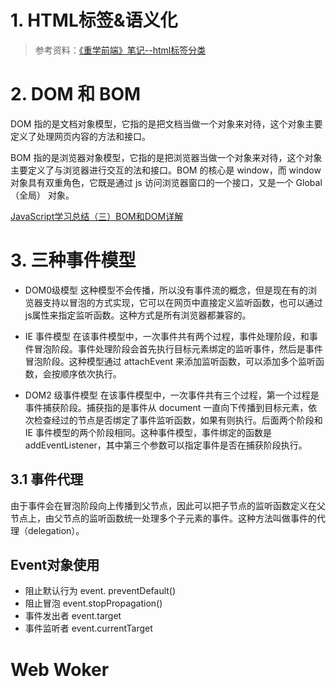 # 1. HTML标签&语义化

> 参考资料：[《重学前端》笔记--html标签分类](https://juejin.cn/post/6876768860024864776)

# 2. DOM 和 BOM

DOM 指的是文档对象模型，它指的是把文档当做一个对象来对待，这个对象主要定义了处理网页内容的方法和接口。

BOM  指的是浏览器对象模型，它指的是把浏览器当做一个对象来对待，这个对象主要定义了与浏览器进行交互的法和接口。BOM
的核心是 window，而 window 对象具有双重角色，它既是通过 js 访问浏览器窗口的一个接口，又是一个 Global（全局）
对象。

[JavaScript学习总结（三）BOM和DOM详解](https://segmentfault.com/a/1190000000654274#articleHeader21)

# 3. 三种事件模型

* DOM0级模型 这种模型不会传播，所以没有事件流的概念，但是现在有的浏览器支持以冒泡的方式实现，它可以在网页中直接定义监听函数，也可以通过 js属性来指定监听函数。这种方式是所有浏览器都兼容的。

* IE 事件模型 在该事件模型中，一次事件共有两个过程，事件处理阶段，和事件冒泡阶段。事件处理阶段会首先执行目标元素绑定的监听事件，然后是事件冒泡阶段。这种模型通过 attachEvent 来添加监听函数，可以添加多个监听函数，会按顺序依次执行。

* DOM2 级事件模型 在该事件模型中，一次事件共有三个过程，第一个过程是事件捕获阶段。捕获指的是事件从 document 一直向下传播到目标元素，依次检查经过的节点是否绑定了事件监听函数，如果有则执行。后面两个阶段和 IE 事件模型的两个阶段相同。这种事件模型，事件绑定的函数是 addEventListener，其中第三个参数可以指定事件是否在捕获阶段执行。

## 3.1 事件代理

由于事件会在冒泡阶段向上传播到父节点，因此可以把子节点的监听函数定义在父节点上，由父节点的监听函数统一处理多个子元素的事件。这种方法叫做事件的代理（delegation）。

## Event对象使用

* 阻止默认行为 event. preventDefault()
* 阻止冒泡 event.stopPropagation()
* 事件发出者 event.target
* 事件监听者 event.currentTarget

# Web Woker
